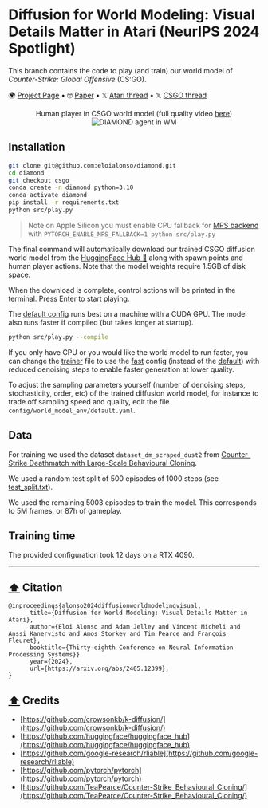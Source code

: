 # Diffusion for World Modeling: Visual Details Matter in Atari (NeurIPS 2024 Spotlight)

This branch contains the code to play (and train) our world model of *Counter-Strike: Global Offensive* (CS:GO).

🌍 [Project Page](https://diamond-wm.github.io) • 🤓 [Paper](https://arxiv.org/pdf/2405.12399) • 𝕏 [Atari thread](https://x.com/EloiAlonso1/status/1793916382779982120) • 𝕏 [CSGO thread](https://x.com/EloiAlonso1/status/1844803606064611771)

<div align='center'>
  Human player in CSGO world model (full quality video <a href="https://diamond-wm.github.io/static/videos/grid.mp4">here</a>)
  <br>
  <img alt="DIAMOND agent in WM" src="https://github.com/user-attachments/assets/dcbdd523-ca22-46a9-bb7d-bcc52080fe00">
</div>


## Installation
```bash
git clone git@github.com:eloialonso/diamond.git
cd diamond
git checkout csgo
conda create -n diamond python=3.10
conda activate diamond
pip install -r requirements.txt
python src/play.py
```

> Note on Apple Silicon you must enable CPU fallback for [MPS backend](https://pytorch.org/docs/stable/notes/mps.html) with
> `PYTORCH_ENABLE_MPS_FALLBACK=1 python src/play.py`

The final command will automatically download our trained CSGO diffusion world model from the [HuggingFace Hub 🤗](https://huggingface.co/eloialonso/diamond/tree/main) along with spawn points and human player actions. Note that the model weights require 1.5GB of disk space.

When the download is complete, control actions will be printed in the terminal. Press Enter to start playing.

The [default config](config/world_model_env/default.yaml) runs best on a machine with a CUDA GPU. The model also runs faster if compiled (but takes longer at startup).
```bash
python src/play.py --compile
```

If you only have CPU or you would like the world model to run faster, you can change the [trainer](config/trainer.yaml#L5) file to use the [fast](config/world_model_env/fast.yaml) config (instead of the [default](config/world_model_env/default.yaml)) with reduced denoising steps to enable faster generation at lower quality.

To adjust the sampling parameters yourself (number of denoising steps, stochasticity, order, etc) of the trained diffusion world model, for instance to trade off sampling speed and quality, edit the file `config/world_model_env/default.yaml`.

## Data

For training we used the dataset `dataset_dm_scraped_dust2` from [Counter-Strike Deathmatch with Large-Scale Behavioural Cloning](https://github.com/TeaPearce/Counter-Strike_Behavioural_Cloning/).

We used a random test split of 500 episodes of 1000 steps (see [test_split.txt](test_split.txt)).

We used the remaining 5003 episodes to train the model. This corresponds to 5M frames, or 87h of gameplay.

## Training time

The provided configuration took 12 days on a RTX 4090.

---

<a name="citation"></a>
## [⬆️](#quick-links) Citation

```text
@inproceedings{alonso2024diffusionworldmodelingvisual,
      title={Diffusion for World Modeling: Visual Details Matter in Atari},
      author={Eloi Alonso and Adam Jelley and Vincent Micheli and Anssi Kanervisto and Amos Storkey and Tim Pearce and François Fleuret},
      booktitle={Thirty-eighth Conference on Neural Information Processing Systems}}
      year={2024},
      url={https://arxiv.org/abs/2405.12399},
}
```

<a name="credits"></a>
## [⬆️](#quick_links) Credits

- [https://github.com/crowsonkb/k-diffusion/](https://github.com/crowsonkb/k-diffusion/)
- [https://github.com/huggingface/huggingface_hub](https://github.com/huggingface/huggingface_hub)
- [https://github.com/google-research/rliable](https://github.com/google-research/rliable)
- [https://github.com/pytorch/pytorch](https://github.com/pytorch/pytorch)
- [https://github.com/TeaPearce/Counter-Strike_Behavioural_Cloning/](https://github.com/TeaPearce/Counter-Strike_Behavioural_Cloning/)
